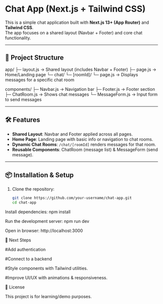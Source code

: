 # Chat App (Next.js + Tailwind CSS)

This is a simple chat application built with **Next.js 13+ (App Router)** and **Tailwind CSS**.  
The app focuses on a shared layout (Navbar + Footer) and core chat functionality.

---

## 🚀 Project Structure

app/
├─ layout.js → Shared layout (includes Navbar + Footer)
├─ page.js → Home/Landing page
└─ chat/
└─ [roomId]/
└─ page.js → Displays messages for a specific chat room

components/
├─ Navbar.js → Navigation bar
├─ Footer.js → Footer section
├─ ChatRoom.js → Shows chat messages
└─ MessageForm.js → Input form to send messages


---

## 🛠️ Features

- **Shared Layout**: Navbar and Footer applied across all pages.  
- **Home Page**: Landing page with basic info or navigation to chat rooms.  
- **Dynamic Chat Rooms**: `/chat/[roomId]` renders messages for that room.  
- **Reusable Components**: ChatRoom (message list) & MessageForm (send message).

---

## 📦 Installation & Setup

1. Clone the repository:
   ```bash
   git clone https://github.com/your-username/chat-app.git
   cd chat-app

Install dependencies:
  npm install

Run the development server:
   npm run dev

Open in browser:
http://localhost:3000

📂 Next Steps

#Add authentication 

#Connect to a backend 

#Style components with Tailwind utilities.

#Improve UI/UX with animations & responsiveness.

📝 License

This project is for learning/demo purposes.

